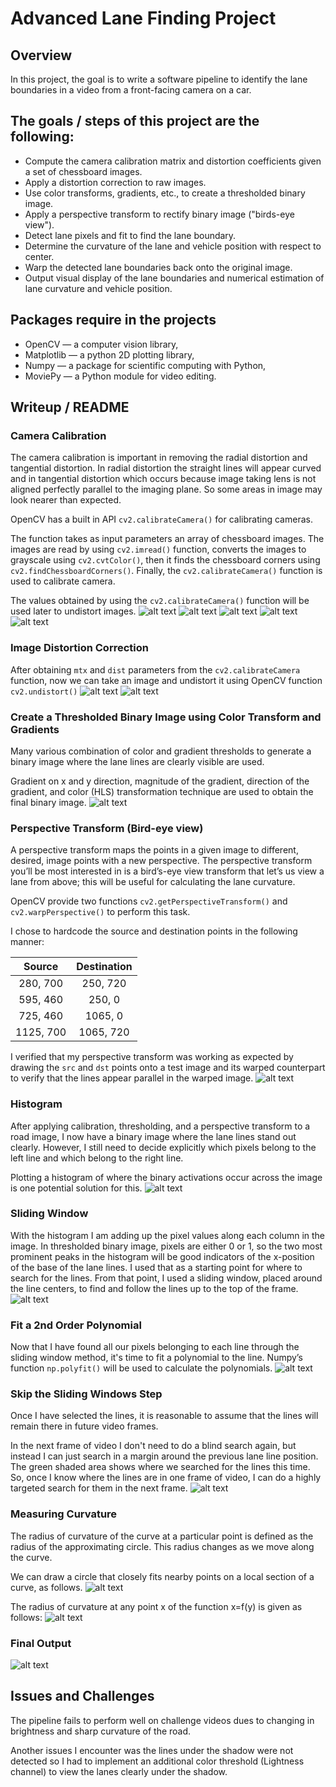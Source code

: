 # Advanced Lane Finding Project

## Overview
In this project, the goal is to write a software pipeline to identify the lane boundaries in a video from a front-facing camera on a car. 

## The goals / steps of this project are the following:

* Compute the camera calibration matrix and distortion coefficients given a set of chessboard images.
* Apply a distortion correction to raw images.
* Use color transforms, gradients, etc., to create a thresholded binary image.
* Apply a perspective transform to rectify binary image ("birds-eye view").
* Detect lane pixels and fit to find the lane boundary.
* Determine the curvature of the lane and vehicle position with respect to center.
* Warp the detected lane boundaries back onto the original image.
* Output visual display of the lane boundaries and numerical estimation of lane curvature and vehicle position.

## Packages require in the projects
* OpenCV — a computer vision library,
* Matplotlib — a python 2D plotting library,
* Numpy — a package for scientific computing with Python,
* MoviePy — a Python module for video editing.

[//]: # (Image References)

[image1]: ./writeup_images/calibration1.png "Calibration 1"
[image2]: ./writeup_images/calibration2.png "Calibration 2"
[image3]: ./writeup_images/calibration3.png "Calibration 3"
[image4]: ./writeup_images/calibration4.png "Calibration 4"
[image5]: ./writeup_images/calibration5.png "Calibration 5"
[image6]: ./writeup_images/undistort1.png "Undistort 1"
[image7]: ./writeup_images/undistort2.png "Undistort 2"
[image8]: ./writeup_images/thresholded.png "Color and Sobel Gradient"
[image9]: ./writeup_images/birdeyeview.png "Warped Image"
[image10]: ./writeup_images/histogram.png "Histogram"
[image11]: ./writeup_images/slidingwindow.png "Sliding Window"
[image12]: ./writeup_images/fitpoly.png "Fit Polynomial"
[image13]: ./writeup_images/searchfurtherlines.png "Search for more lines"
[image14]: ./writeup_images/radiusCurvature1.png "Radius Curvature"
[image15]: ./writeup_images/radiusCurvatureFormula.png "Radius Curvature Formula"
[image16]: ./writeup_images/finalresult.png "Final Image"


## Writeup / README

### Camera Calibration
The camera calibration is important in removing the radial distortion and tangential distortion. 
In radial distortion the straight lines will appear curved and in tangential distortion which occurs because image taking lens is not aligned perfectly parallel to the imaging plane. So some areas in image may look nearer than expected.

OpenCV has a built in API `cv2.calibrateCamera()` for calibrating cameras. 

The function takes as input parameters an array of chessboard images. The images are read by using `cv2.imread()` function, 
converts the images to grayscale using `cv2.cvtColor()`, then it finds the chessboard corners using `cv2.findChessboardCorners()`. 
Finally, the `cv2.calibrateCamera()` function is used to calibrate camera.

The values obtained by using the `cv2.calibrateCamera()` function will be used later to undistort images.
![alt text][image1]
![alt text][image2]
![alt text][image3]
![alt text][image4]
![alt text][image5]
### Image Distortion Correction
After obtaining `mtx` and `dist` parameters from the `cv2.calibrateCamera` function, now we can take an image and undistort
it using OpenCV function `cv2.undistort()`
![alt text][image6]
![alt text][image7]
### Create a Thresholded Binary Image using Color Transform and Gradients
Many various combination of color and gradient thresholds to generate a binary image where the lane lines are clearly visible are used.

Gradient on x and y direction, magnitude of the gradient, direction of the gradient, and color (HLS) transformation technique are used to obtain the final binary image.
![alt text][image8]
### Perspective Transform (Bird-eye view)
A perspective transform maps the points in a given image to different, desired, image points with a new perspective. 
The perspective transform you’ll be most interested in is a bird’s-eye view transform that let’s us view a lane from above; this will be useful for calculating the lane curvature.

OpenCV provide two functions `cv2.getPerspectiveTransform()` and `cv2.warpPerspective()` to perform this task.

I chose to hardcode the source and destination points in the following manner:

| Source        | Destination   | 
|:-------------:|:-------------:| 
| 280, 700      | 250, 720      | 
| 595, 460      | 250, 0        |
| 725, 460      | 1065, 0       |
| 1125, 700     | 1065, 720     |

I verified that my perspective transform was working as expected by drawing the `src` and `dst` points onto a test image and its warped counterpart to verify that the lines appear parallel in the warped image.
![alt text][image9]
### Histogram
After applying calibration, thresholding, and a perspective transform to a road image, I now have a binary image 
where the lane lines stand out clearly. However, I still need to decide explicitly which pixels belong to the left 
line and which belong to the right line.

Plotting a histogram of where the binary activations occur across the image is one potential solution for this.
![alt text][image10]
### Sliding Window
With the histogram I am adding up the pixel values along each column in the image. In thresholded binary image, 
pixels are either 0 or 1, so the two most prominent peaks in the histogram will be good indicators of the x-position 
of the base of the lane lines. I used that as a starting point for where to search for the lines. From that point, 
I used a sliding window, placed around the line centers, to find and follow the lines up to the top of the frame.
![alt text][image11]
### Fit a 2nd Order Polynomial
Now that I have found all our pixels belonging to each line through the sliding window method, it's time to fit a 
polynomial to the line. Numpy’s function `np.polyfit()` will be used to calculate the polynomials.
![alt text][image12]
### Skip the Sliding Windows Step
Once I have selected the lines, it is reasonable to assume that the lines will remain there in future video frames.

In the next frame of video I don't need to do a blind search again, but instead I can just search in a margin 
around the previous lane line position. The green shaded area shows where we searched for the lines this time. 
So, once I know where the lines are in one frame of video, I can do a highly targeted search for them in the next frame.
![alt text][image13]
### Measuring Curvature
The radius of curvature of the curve at a particular point is defined as the radius of the approximating circle. 
This radius changes as we move along the curve.

We can draw a circle that closely fits nearby points on a local section of a curve, as follows.
![alt text][image14]

The radius of curvature at any point x of the function x=f(y) is given as follows:
![alt text][image15]
### Final Output
![alt text][image16]
## Issues and Challenges
The pipeline fails to perform well on challenge videos dues to changing in brightness and sharp curvature of the road.

Another issues I encounter was the lines under the shadow were not detected so I had to implement an additional color threshold (Lightness channel) to view the lanes clearly under the shadow. 

